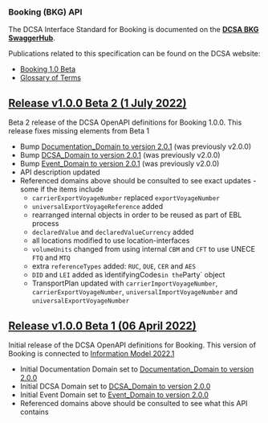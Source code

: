 ### Booking (BKG) API

The DCSA Interface Standard for Booking is documented on the [**DCSA BKG SwaggerHub**](https://app.swaggerhub.com/apis/dcsaorg/DCSA_BKG).

Publications related to this specification can be found on the DCSA website:
- [Booking 1.0 Beta](https://knowledge.dcsa.org/s/publication?publicationId=a0r7T000000L8mmQAC)
- [Glossary of Terms](https://knowledge.dcsa.org/s/glossary)

<a name="v100B2"></a>[Release v1.0.0 Beta 2 (1 July 2022)](https://app.swaggerhub.com/apis-docs/dcsaorg/DCSA_BKG/1.0.0-Beta-2)
---
Beta 2 release of the DCSA OpenAPI definitions for Booking 1.0.0. This release fixes missing elements from Beta 1

- Bump [Documentation_Domain to version 2.0.1](https://github.com/dcsaorg/DCSA-OpenAPI/tree/master/domain/documentation#v201) (was previously v2.0.0)
- Bump [DCSA_Domain to version 2.0.1](https://github.com/dcsaorg/DCSA-OpenAPI/tree/master/domain/dcsa#v201) (was previously v2.0.0)
- Bump [Event_Domain to version 2.0.1](https://github.com/dcsaorg/DCSA-OpenAPI/tree/master/domain/event#v201) (was previously v2.0.0)
- API description updated
- Referenced domains above should be consulted to see exact updates - some if the items include
  - `carrierExportVoyageNumber` replaced `exportVoyageNumber`
  - `universalExportVoyageReference` added
  - rearranged internal objects in order to be reused as part of EBL process
  - `declaredValue` and `declaredValueCurrency` added
  - all locations modified to use location-interfaces
  - `volumeUnits` changed from using internal `CBM` and `CFT` to use UNECE `FTQ` and `MTQ`
  - extra `referenceTypes` added: `RUC`, `DUE`, `CER` and `AES`
  - `DID` and `LEI` added as ìdentifyingCodes` in the `Party` object
  - TransportPlan updated with `carrierImportVoyageNumber`, `carrierExportVoyageNumber`, `universalImportVoyageNumber` and `universalExportVoyageNumber`

<a name="v100B1"></a>[Release v1.0.0 Beta 1 (06 April 2022)](https://app.swaggerhub.com/apis-docs/dcsaorg/DCSA_BKG/1.0.0-Beta-1)
---
Initial release of the DCSA OpenAPI definitions for Booking. This version of Booking is connected to [Information Model 2022.1](https://dcsa.my.salesforce.com/sfc/p/#2o000000YvHJ/a/7T000000bnvo/id.kB9TVoeYABFV8NwRBQvgVkWXXK7DAuIelpCDw13M)

- Initial Documentation Domain set to [Documentation_Domain to version 2.0.0](https://github.com/dcsaorg/DCSA-OpenAPI/tree/master/domain/documentation#v200)
- Initial DCSA Domain set to [DCSA_Domain to version 2.0.0](https://github.com/dcsaorg/DCSA-OpenAPI/tree/master/domain/dcsa#v200)
- Initial Event Domain set to [Event_Domain to version 2.0.0](https://github.com/dcsaorg/DCSA-OpenAPI/tree/master/domain/event#v200)
- Referenced domains above should be consulted to see what this API contains

